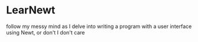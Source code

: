 # LearNewt
follow my messy mind as I delve into writing a program with a user interface using Newt, or don't I don't care
